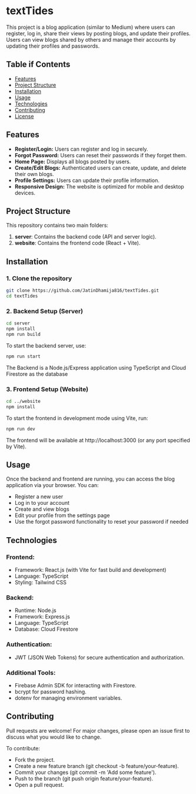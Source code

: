 # textTides

This project is a blog application (similar to Medium) where users can register, log in, share their views by posting blogs, and update their profiles. Users can view blogs shared by others and manage their accounts by updating their profiles and passwords.


## Table if Contents
- [Features](#features)
- [Project Structure](#project-structure)
- [Installation](#installation)
- [Usage](#usage)
- [Technologies](#technologies)
- [Contributing](#contributing)
- [License](#license)

## Features
- **Register/Login:** Users can register and log in securely.
- **Forgot Password:** Users can reset their passwords if they forget them.
- **Home Page:** Displays all blogs posted by users.
- **Create/Edit Blogs:** Authenticated users can create, update, and delete their own blogs.
- **Profile Settings:** Users can update their profile information.
- **Responsive Design:** The website is optimized for mobile and desktop devices.

## Project Structure
This repository contains two main folders:
1. **server**: Contains the backend code (API and server logic).
2. **website**: Contains the frontend code (React + Vite).


## Installation

### 1. Clone the repository
```bash
git clone https://github.com/JatinDhamija816/textTides.git
cd textTides
```

### 2. Backend Setup (Server)
```bash
cd server
npm install
npm run build
```

To start the backend server, use:

```bash
npm run start
```

The Backend is a Node.js/Express application using TypeScript and Cloud Firestore as the database

### 3. Frontend Setup (Website)

```bash
cd ../website
npm install
```

To start the frontend in development mode using Vite, run:

``` bash
npm run dev
```

The frontend will be available at http://localhost:3000 (or any port specified by Vite).


## Usage
Once the backend and frontend are running, you can access the blog application via your browser. You can:

- Register a new user
- Log in to your account
- Create and view blogs
- Edit your profile from the settings page
- Use the forgot password functionality to reset your password if needed

## Technologies 

### Frontend:
- Framework: React.js (with Vite for fast build and development)
- Language: TypeScript
- Styling: Tailwind CSS 

### Backend:
- Runtime: Node.js
- Framework: Express.js
- Language: TypeScript
- Database: Cloud Firestore

### Authentication:
- JWT (JSON Web Tokens) for secure authentication and authorization.
### Additional Tools:
- Firebase Admin SDK for interacting with Firestore.
- bcrypt for password hashing.
- dotenv for managing environment variables.

## Contributing
Pull requests are welcome! For major changes, please open an issue first to discuss what you would like to change.

To contribute:

- Fork the project.
- Create a new feature branch (git checkout -b feature/your-feature).
- Commit your changes (git commit -m 'Add some feature').
- Push to the branch (git push origin feature/your-feature).
- Open a pull request.